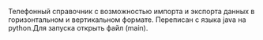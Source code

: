 Телефонный справочник с возможностью импорта и экспорта данных в горизонтальном и вертикальном формате.
Переписан с языка java на python.Для запуска открыть файл (main).
